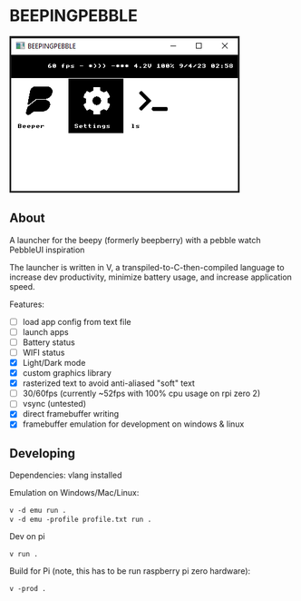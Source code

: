 # BEEPINGPEBBLE

![Screenshot](doc/image.png)

## About

A launcher for the beepy (formerly beepberry) with a pebble watch PebbleUI inspiration

The launcher is written in V, a transpiled-to-C-then-compiled language to increase dev productivity, minimize battery usage, and increase application speed.

Features:

- [ ] load app config from text file
- [ ] launch apps
- [ ] Battery status
- [ ] WIFI status
- [x] Light/Dark mode
- [x] custom graphics library
- [x] rasterized text to avoid anti-aliased "soft" text
- [ ] 30/60fps (currently ~52fps with 100% cpu usage on rpi zero 2)
- [ ] vsync (untested)
- [x] direct framebuffer writing
- [x] framebuffer emulation for development on windows & linux

## Developing

Dependencies: vlang installed

Emulation on Windows/Mac/Linux:

```
v -d emu run .
v -d emu -profile profile.txt run .
```

Dev on pi

```
v run .
```

Build for Pi (note, this has to be run raspberry pi zero hardware):

```
v -prod .
```
